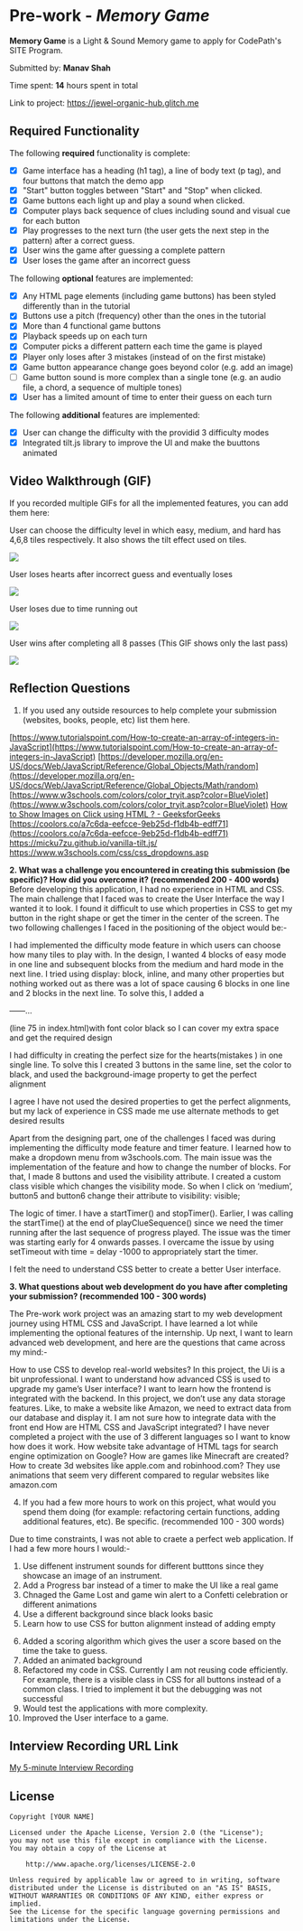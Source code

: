 # Pre-work - *Memory Game*

**Memory Game** is a Light & Sound Memory game to apply for CodePath's SITE Program. 

Submitted by: **Manav Shah**

Time spent: **14** hours spent in total

Link to project: https://jewel-organic-hub.glitch.me

## Required Functionality

The following **required** functionality is complete:

* [X] Game interface has a heading (h1 tag), a line of body text (p tag), and four buttons that match the demo app
* [X] "Start" button toggles between "Start" and "Stop" when clicked. 
* [X] Game buttons each light up and play a sound when clicked. 
* [X] Computer plays back sequence of clues including sound and visual cue for each button
* [X] Play progresses to the next turn (the user gets the next step in the pattern) after a correct guess. 
* [X] User wins the game after guessing a complete pattern
* [X] User loses the game after an incorrect guess

The following **optional** features are implemented:

* [X] Any HTML page elements (including game buttons) has been styled differently than in the tutorial
* [X] Buttons use a pitch (frequency) other than the ones in the tutorial
* [X] More than 4 functional game buttons
* [X] Playback speeds up on each turn
* [X] Computer picks a different pattern each time the game is played
* [X] Player only loses after 3 mistakes (instead of on the first mistake)
* [X] Game button appearance change goes beyond color (e.g. add an image)
* [ ] Game button sound is more complex than a single tone (e.g. an audio file, a chord, a sequence of multiple tones)
* [X] User has a limited amount of time to enter their guess on each turn

The following **additional** features are implemented:

- [X] User can change the difficulty with the providid 3 difficulty modes
- [X] Integrated tilt.js library to improve the UI and make the buuttons animated

## Video Walkthrough (GIF)

If you recorded multiple GIFs for all the implemented features, you can add them here:

User can choose the difficulty level in which easy, medium, and hard has 4,6,8 tiles respectively. It also shows the tilt effect used on tiles.

<img src='https://media.giphy.com/media/jinPLeqAGq93aOdDqE/giphy.gif' width='' />

User loses hearts after incorrect guess and eventually loses

<img src='https://media.giphy.com/media/iCwSaBOv2Vs9MauC7S/giphy.gif' width='' />

User loses due to time running out

<img src='https://media.giphy.com/media/W2r0eF1XaH5re21WSD/giphy.gif' width='' />

User wins after completing all 8 passes (This GIF shows only the last pass)

<img src='https://media.giphy.com/media/HGyFTxVqmxXvQcNM6A/giphy.gif' width='' />

## Reflection Questions
1. If you used any outside resources to help complete your submission (websites, books, people, etc) list them here. 

[https://www.tutorialspoint.com/How-to-create-an-array-of-integers-in-JavaScript](https://www.tutorialspoint.com/How-to-create-an-array-of-integers-in-JavaScript)
[https://developer.mozilla.org/en-US/docs/Web/JavaScript/Reference/Global_Objects/Math/random](https://developer.mozilla.org/en-US/docs/Web/JavaScript/Reference/Global_Objects/Math/random)
[https://www.w3schools.com/colors/color_tryit.asp?color=BlueViolet](https://www.w3schools.com/colors/color_tryit.asp?color=BlueViolet)
[How to Show Images on Click using HTML ? - GeeksforGeeks](https://www.geeksforgeeks.org/how-to-show-images-on-click-using-html/)
[https://coolors.co/a7c6da-eefcce-9eb25d-f1db4b-edff71](https://coolors.co/a7c6da-eefcce-9eb25d-f1db4b-edff71)
https://micku7zu.github.io/vanilla-tilt.js/
https://www.w3schools.com/css/css_dropdowns.asp

**2. What was a challenge you encountered in creating this submission (be specific)? How did you overcome it? (recommended 200 - 400 words)**
Before developing this application, I had no experience in HTML and CSS. The main challenge that I faced was to create the User Interface the way I wanted it to look. I found it difficult to use which properties in CSS to get my button in the right shape or get the timer in the center of the screen. The two following challenges I faced in the positioning of the object would be:-

I had implemented the difficulty mode feature in which users can choose how many tiles to play with. In the design, I wanted 4 blocks of easy mode in one line and subsequent blocks from the medium and hard mode in the next line. I tried using display: block, inline, and many other properties but nothing worked out as there was a lot of space causing 6 blocks in one line and 2 blocks in the next line. To solve this, I added a <p>——…</p> (line 75 in index.html)with font color black so I can cover my extra space and get the required design

I had difficulty in creating the perfect size for the hearts(mistakes ) in one single line. To solve this I created 3 buttons in the same line, set the color to black, and used the background-image property to get the perfect alignment

I agree I have not used the desired properties to get the perfect alignments, but my lack of experience in CSS made me use alternate methods to get desired results

Apart from the designing part, one of the challenges I faced was during implementing the difficulty mode feature and timer feature.
I learned how to make a dropdown menu from w3schools.com. The main issue was the implementation of the feature and how to change the number of blocks. For that, I made 8 buttons and used the visibility attribute. I created a custom class visible which changes the visibility mode. So when I click on ‘medium’, button5 and button6 change their attribute to visibility: visible;

The logic of timer. I have a startTimer() and stopTimer(). Earlier, I was calling the startTime() at the end of playClueSequence() since we need the timer running after the last sequence of progress played. The issue was the timer was starting early for 4 onwards passes. I overcame the issue by using setTimeout with time = delay -1000 to appropriately start the timer.

I felt the need to understand CSS better to create a better User interface.


**3. What questions about web development do you have after completing your submission? (recommended 100 - 300 words)**

The Pre-work work project was an amazing start to my web development journey using HTML CSS and JavaScript. I have learned a lot while implementing the optional features of the internship. Up next, I want to learn advanced web development, and here are the questions that came across my mind:-

How to use CSS to develop real-world websites? In this project, the Ui is a bit unprofessional. I want to understand how advanced CSS is used to upgrade my game’s User interface?
I want to learn how the frontend is integrated with the backend. In this project, we don’t use any data storage features. Like, to make a website like Amazon, we need to extract data from our database and display it. I am not sure how to integrate data with the front end 
How are HTML CSS and JavaScript integrated? I have never completed a project with the use of 3 different languages so I want to know how does it work.
How website take advantage of HTML tags for search engine optimization on Google?
How are games like Minecraft are created? 
How to create 3d websites like apple.com and robinhood.com? They use animations that seem very different compared to regular websites like amazon.com 


4. If you had a few more hours to work on this project, what would you spend them doing (for example: refactoring certain functions, adding additional features, etc). Be specific. (recommended 100 - 300 words) 

Due to time constraints, I was not able to craete a perfect web application. If I had a few more hours I would:-
1. Use diffenent instrument sounds for different butttons since they showcase an image of an instrument.
2. Add a Progress bar instead of a timer to make the UI like a real game
3. Chnaged the Game Lost and game win alert to a Confetti celebration or different animations 
4. Use a different background since black looks basic
5. Learn how to use CSS for button alignment instead of adding empty <p>
6. Added a scoring algorithm which gives the user a score based on the time the take to guess.
7. Added an animated background
8. Refactored my code in CSS. Currently I am not reusing code efficiently. For example, there is a visible class in CSS for all buttons instead of a common class. I tried to implement it but the debugging was not successful
9. Would test the applications with more complexity.
10. Improved the User interface to a game.



## Interview Recording URL Link

[My 5-minute Interview Recording](your-link-here)


## License

    Copyright [YOUR NAME]

    Licensed under the Apache License, Version 2.0 (the "License");
    you may not use this file except in compliance with the License.
    You may obtain a copy of the License at

        http://www.apache.org/licenses/LICENSE-2.0

    Unless required by applicable law or agreed to in writing, software
    distributed under the License is distributed on an "AS IS" BASIS,
    WITHOUT WARRANTIES OR CONDITIONS OF ANY KIND, either express or implied.
    See the License for the specific language governing permissions and
    limitations under the License.
